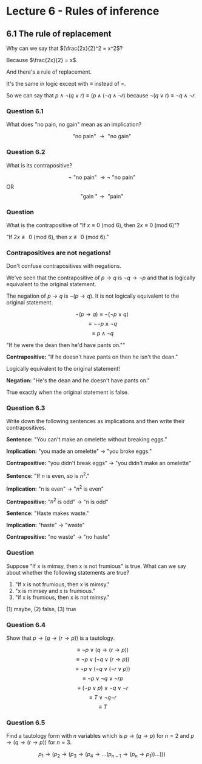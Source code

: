 # Lecture 6 - Rules of inference

## 6.1 The rule of replacement

Why can we say that $(\frac{2x}{2}^2 = x^2$?

Because $\frac{2x}{2} = x$.

And there's a rule of replacement.

It's the same in logic except with $\equiv$ instead of $=$.

So we can say that $p \land \neg(q \lor r) \equiv (p \land (\neg q \land \neg
r)$ because $\neg (q \lor r) \equiv \neg q \land \neg r$.

### Question 6.1

What does "no pain, no gain" mean as an implication?

$$ \text{"no pain" } \to \text{ "no gain"}$$

### Question 6.2

What is its contrapositive?

$$\neg \text{ "no pain" } \to \neg \text{ "no pain"}$$
OR
$$\text{"gain "} \to \text{ "pain"}$$

### Question

What is the contrapositive of "If $x \equiv 0$ (mod 6), then $2x \equiv 0$ (mod
6)"?

"If $2x \not\equiv 0$ (mod 6), then $x \not\equiv 0$ (mod 6)."

### Contrapositives are not negations!

Don't confuse contrapositives with negations.

We've seen that the contrapositive of $p \to q$ is $\neg q \to \neg p$ and that
is logically equivalent to the original statement.

The negation of $p \to q$ is $\neg (p \to q)$. It is not logically equivalent to
the original statement.

$$\neg (p \to q) \equiv \neg (\neg p \lor q)$$
$$\equiv \neg \neg p \land \neg q$$
$$\equiv p \land \neg q$$

"If he were the dean then he'd have pants on.""

**Contrapositive:** "If he doesn't have pants on then he isn't the dean."

Logically equivalent to the original statement!

**Negation:** "He's the dean and he doesn't have pants on."

True exactly when the original statement is false.

### Question 6.3

Write down the following sentences as implications and then write their
contrapositives.

**Sentence:** "You can't make an omelette without breaking eggs."

**Implication:** "you made an omelette" $\to$ "you broke eggs."

**Contrapositive:** "you didn't break eggs" $\to$ "you didn't make an omelette"

**Sentence:** "If $n$ is even, so is $n^2$."

**Implication:** "n is even" $\to$ "$n^2$ is even"

**Contrapositive:** "$n^2$ is odd" $\to$ "n is odd"

**Sentence:** "Haste makes waste."

**Implication:** "haste" $\to$ "waste"

**Contrapositive:** "no waste" $\to$ "no haste"

### Question

Suppose "If x is mimsy, then x is not frumious" is true. What can we say about
whether the following statements are true?

1. "If x is not frumious, then x is mimsy."
2. "x is mimsey and x is frumious."
3. "if x is frumious, then x is not mimsy."

(1) maybe, (2) false, (3) true

### Question 6.4

Show that $p \to (q \to (r \to p))$ is a tautology.

$$\equiv \neg p \lor (q \to (r \to p))$$
$$\equiv \neg p \lor (\neg q \lor (r \to p))$$
$$\equiv \neg p \lor (\neg q \lor (\neg r \lor p))$$
$$\equiv \neg p \lor \neg q \lor \neg r p$$
$$\equiv (\neg p \lor p) \lor \neg q \lor \neg r$$
$$\equiv T \lor \neg q \neg r$$
$$\equiv T$$

### Question 6.5

Find a tautology form with $n$ variables which is $p \to (q \to p)$ for $n=2$
and $p \to (q \to (r \to p))$ for $n=3$.

$$p_1 \to (p_2 \to (p_3 \to (p_4 \to \dots (p_{n-1} \to (p_n \to p_1 )) \dots
)))$$
